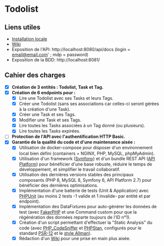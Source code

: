 # Todolist

## Liens utiles

- [Installation locale](https://github.com/cbrichau/todolist-symfony6/wiki/Installation-locale)
- [Wiki](https://github.com/cbrichau/todolist-symfony6/wiki)
- Exposition de l'API: http://localhost:8080/api/docs (login = email@email.com' ; mdp = password)
- Exposition de la BDD: http://localhost:8081/

## Cahier des charges

- [x] **Création de 3 entités : Todolist, Task et Tag.**
- [x] **Création de 6 endpoints pour :**
   - [x] Lire une Todolist avec ses Tasks et leurs Tags.
   - [x] Créer une Todolist (sans ses associations car celles-ci seront gérées à la création d'une Task).
   - [x] Créer une Task et ses Tags.
   - [x] Modifier une Task et ses Tags.
   - [x] Lire toutes les Tasks associées à un Tag donné (ou plusieurs).
   - [x] Lire toutes les Tasks expirées.
- [ ] **Protection de l'API avec l'authentification HTTP Basic.**
- [x] **Garantie de la qualité du code et d'une maintenance aisée :**
   - [x] Utilisation de docker-compose pour disposer d'un environnement local bien défini (containers = NGINX, PHP, MySQL, phpMyAdmin).
   - [x] Utilisation d'un framework ([Symfony](https://symfony.com/doc/6.0/index.html)) et d'un bundle REST API ([API Platform](https://api-platform.com/)) pour bénéficier d'une base robuste, réduire le temps de développement, et simplifier le travail collaboratif.
   - [x] Utilisation des dernières versions stables des principaux composants (PHP 8, MySQL 8, Symfony 6, API Platform 2.7) pour bénéficier des dernières optimisations.
   - [x] Implémentation d'une batterie de tests (Unit & Application) avec [PHPUnit](https://symfony.com/doc/current/testing.html) (au moins 2 tests -1 valide et 1 invalide- par entité et par endpoint).
   - [x] Implémentation des DataFixtures pour auto-générer les données de test (avec [FakerPHP](https://fakerphp.github.io/) et une Command custom pour que la régénération des données reparte toujours de l'ID n°1).
   - [x] Création d'un script permettant d'effectuer la "Static Analysis" du code (avec [PHP_CodeSniffer](https://github.com/squizlabs/PHP_CodeSniffer) et [PHPStan](https://github.com/phpstan/phpstan), configurés pour le standard [PSR-12](https://www.php-fig.org/psr/psr-12/) et le [style Allman](https://fr.wikipedia.org/wiki/Style_d%27indentation#Style_Allman)).
   - [x] Rédaction d'un [Wiki](https://github.com/cbrichau/todolist-symfony6/wiki) pour une prise en main plus aisée.